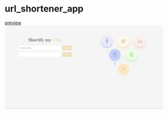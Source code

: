 # url_shortener_app

[preview](https://murtadhoaaishah-url-shortener-app.netlify.app)
![screenshot](/public/images/Screen%20Shot%202023-04-17%20at%2014.22.43.png)
